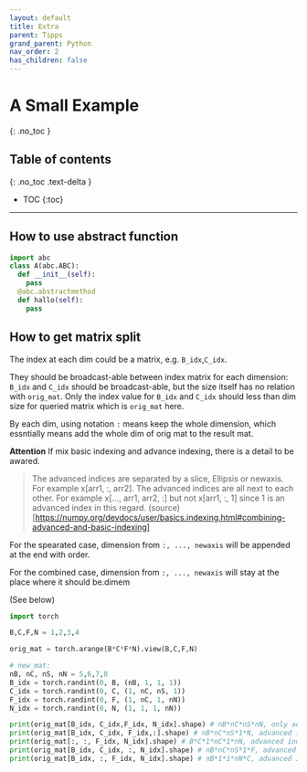 ```yaml
---
layout: default
title: Extra
parent: Tipps
grand_parent: Python
nav_order: 2
has_children: false
---
```


# A Small Example
{: .no_toc }

## Table of contents
{: .no_toc .text-delta }

- TOC
{:toc}

---

## How to use abstract function
```python
import abc
class A(abc.ABC):
  def __init__(self):
    pass
  @abc.abstractmethod
  def hallo(self):
    pass

```


## How to get matrix split
The index at each dim could be a matrix, e.g. `B_idx`,`C_idx`. 

They should be broadcast-able between index matrix for each dimension: `B_idx` and `C_idx` should be broadcast-able, but the size itself has no relation with `orig_mat`. Only the index value for `B_idx` and `C_idx` should less than dim size for queried matrix which is `orig_mat` here.

By each dim, using notation `:` means keep the whole dimension, which essntially means add the whole dim of orig mat to the result mat.

**Attention**
If mix basic indexing and advance indexing, there is a detail to be awared.
> The advanced indices are separated by a slice, Ellipsis or newaxis. For example x[arr1, :, arr2].
> The advanced indices are all next to each other. For example x[..., arr1, arr2, :] but not x[arr1, :, 1] since 1 is an advanced index in this regard. (source)[https://numpy.org/devdocs/user/basics.indexing.html#combining-advanced-and-basic-indexing]

For the spearated case, dimension from `:, ..., newaxis` will be appended at the end with order.

For the combined case, dimension from `:, ..., newaxis` will stay at the place where it should be.dimem

(See below)

```python
import torch

B,C,F,N = 1,2,3,4

orig_mat = torch.arange(B*C*F*N).view(B,C,F,N)

# new_mat:
nB, nC, nS, nN = 5,6,7,8
B_idx = torch.randint(0, B, (nB, 1, 1, 1))
C_idx = torch.randint(0, C, (1, nC, nS, 1))
F_idx = torch.randint(0, F, (1, nC, 1, nN))
N_idx = torch.randint(0, N, (1, 1, 1, nN))

print(orig_mat[B_idx, C_idx,F_idx, N_idx].shape) # nB*nC*nS*nN, only advanced indexing
print(orig_mat[B_idx, C_idx, F_idx,:].shape) # nB*nC*nS*1*N, advanced indexing all together
print(orig_mat[:, :, F_idx, N_idx].shape) # B*C*1*nC*1*nN, advanced indexing all together
print(orig_mat[B_idx, C_idx, :, N_idx].shape) # nB*nC*nS*1*F, advanced indexing separated by basic indexing
print(orig_mat[B_idx, :, F_idx, N_idx].shape) # nB*1*1*nN*C, advanced indexing separated by basic indexing
```